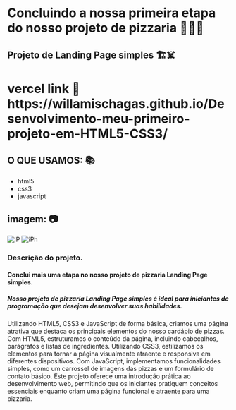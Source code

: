 # Concluindo a nossa primeira etapa do nosso projeto de pizzaria 👨🏽‍🏫

## Projeto de Landing Page simples 🏗️☠️

<h1>vercel link 🎥 https://willamischagas.github.io/Desenvolvimento-meu-primeiro-projeto-em-HTML5-CSS3/</h1>

## O QUE USAMOS: 📚
 - html5
 - css3
 - javascript

## imagem: 📷

![iP](https://github.com/willamischagas/Desenvolvimento-meu-primeiro-projeto-em-HTML5-CSS3/assets/127639490/585853b4-1e30-4b23-a03b-1ecc236e3c2f)
![iPh](https://github.com/willamischagas/Desenvolvimento-meu-primeiro-projeto-em-HTML5-CSS3/assets/127639490/ce4e4eb3-b880-418b-a6ce-9adf1ef01e16)

### Descrição do projeto.
#### Conclui mais uma etapa no nosso projeto de pizzaria Landing Page simples.

##### Nosso projeto de pizzaria Landing Page simples é ideal para iniciantes de programação que desejam desenvolver suas habilidades.
Utilizando HTML5, CSS3 e JavaScript de forma básica, criamos uma página atrativa que destaca os principais elementos do nosso cardápio de pizzas. 
Com HTML5, estruturamos o conteúdo da página, incluindo cabeçalhos, parágrafos e listas de ingredientes. 
Utilizando CSS3, estilizamos os elementos para tornar a página visualmente atraente e responsiva em diferentes dispositivos. 
Com JavaScript, implementamos funcionalidades simples, como um carrossel de imagens das pizzas e um formulário de contato básico. 
Este projeto oferece uma introdução prática ao desenvolvimento web, permitindo que os iniciantes pratiquem conceitos essenciais enquanto criam uma página funcional e atraente para uma pizzaria.
